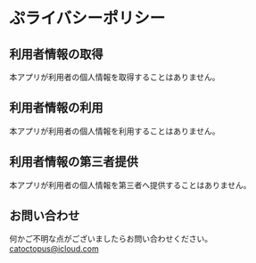 # ぷライバシーポリシー

## 利用者情報の取得
本アプリが利用者の個人情報を取得することはありません。

## 利用者情報の利用
本アプリが利用者の個人情報を利用することはありません。

## 利用者情報の第三者提供
本アプリが利用者の個人情報を第三者へ提供することはありません。

## お問い合わせ
何かご不明な点がございましたらお問い合わせください。
catoctopus@icloud.com
